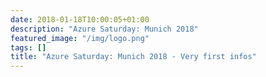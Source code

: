```yaml
---
date: 2018-01-18T10:00:05+01:00
description: "Azure Saturday: Munich 2018"
featured_image: "/img/logo.png"
tags: []
title: "Azure Saturday: Munich 2018 - Very first infos"
---
```

